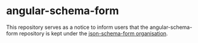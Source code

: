 # angular-schema-form
This repository serves as a notice to inform users that the angular-schema-form repository is kept under the [json-schema-form organisation](https://github.com/json-schema-form/angular-schema-form).
